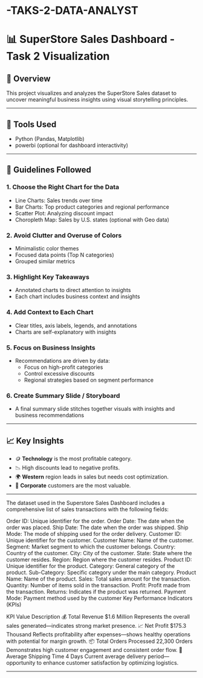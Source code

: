 # -TAKS-2-DATA-ANALYST
# 📊 SuperStore Sales Dashboard - Task 2 Visualization

## 📁 Overview
This project visualizes and analyzes the SuperStore Sales dataset to uncover meaningful business insights using visual storytelling principles.

---

## 🔧 Tools Used
- Python (Pandas, Matplotlib)
- powerbi (optional for dashboard interactivity)

---

## 🚀 Guidelines Followed

### 1. Choose the Right Chart for the Data
- Line Charts: Sales trends over time
- Bar Charts: Top product categories and regional performance
- Scatter Plot: Analyzing discount impact
- Choropleth Map: Sales by U.S. states (optional with Geo data)

### 2. Avoid Clutter and Overuse of Colors
- Minimalistic color themes
- Focused data points (Top N categories)
- Grouped similar metrics

### 3. Highlight Key Takeaways
- Annotated charts to direct attention to insights
- Each chart includes business context and insights

### 4. Add Context to Each Chart
- Clear titles, axis labels, legends, and annotations
- Charts are self-explanatory with insights

### 5. Focus on Business Insights
- Recommendations are driven by data:
    - Focus on high-profit categories
    - Control excessive discounts
    - Regional strategies based on segment performance

### 6. Create Summary Slide / Storyboard
- A final summary slide stitches together visuals with insights and business recommendations

---

## 📈 Key Insights
- 🪙 **Technology** is the most profitable category.
- 📉 High discounts lead to negative profits.
- 🌍 **Western** region leads in sales but needs cost optimization.
- 👥 **Corporate** customers are the most valuable.

---
The dataset used in the Superstore Sales Dashboard includes a comprehensive list of sales transactions with the following fields:

Order ID: Unique identifier for the order.
Order Date: The date when the order was placed.
Ship Date: The date when the order was shipped.
Ship Mode: The mode of shipping used for the order delivery.
Customer ID: Unique identifier for the customer.
Customer Name: Name of the customer.
Segment: Market segment to which the customer belongs.
Country: Country of the customer.
City: City of the customer.
State: State where the customer resides.
Region: Region where the customer resides.
Product ID: Unique identifier for the product.
Category: General category of the product.
Sub-Category: Specific category under the main category.
Product Name: Name of the product.
Sales: Total sales amount for the transaction.
Quantity: Number of items sold in the transaction.
Profit: Profit made from the transaction.
Returns: Indicates if the product was returned.
Payment Mode: Payment method used by the customer
Key Performance Indicators (KPIs)

KPI	Value	Description
💰 Total Revenue	$1.6 Million	Represents the overall sales generated—indicates strong market presence.
📈 Net Profit	$175.3 Thousand	Reflects profitability after expenses—shows healthy operations with potential for margin growth.
📦 Total Orders Processed	22,300 Orders	Demonstrates high customer engagement and consistent order flow.
🚚 Average Shipping Time	4 Days	Current average delivery period—opportunity to enhance customer satisfaction by optimizing logistics.



---



